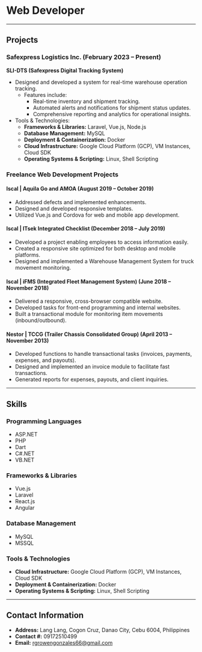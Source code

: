 # Web Developer

---

## Projects
### Safexpress Logistics Inc. (February 2023 – Present)  
**SLI-DTS (Safexpress Digital Tracking System)**
- Designed and developed a system for real-time warehouse operation tracking.
  - Features include:
    - Real-time inventory and shipment tracking.
    - Automated alerts and notifications for shipment status updates.
    - Comprehensive reporting and analytics for operational insights.
- Tools & Technologies:
  - **Frameworks & Libraries:** Laravel, Vue.js, Node.js  
  - **Database Management:** MySQL  
  - **Deployment & Containerization:** Docker  
  - **Cloud Infrastructure:** Google Cloud Platform (GCP), VM Instances, Cloud SDK  
  - **Operating Systems & Scripting:** Linux, Shell Scripting  

### Freelance Web Development Projects
#### Iscal | Aquila Go and AMOA (August 2019 – October 2019)
- Addressed defects and implemented enhancements.
- Designed and developed responsive templates.
- Utilized Vue.js and Cordova for web and mobile app development.

#### Iscal | ITsek Integrated Checklist (December 2018 – July 2019)
- Developed a project enabling employees to access information easily.
- Created a responsive site optimized for both desktop and mobile platforms.
- Designed and implemented a Warehouse Management System for truck movement monitoring.

#### Iscal | iFMS (Integrated Fleet Management System) (June 2018 – November 2018)
- Delivered a responsive, cross-browser compatible website.
- Developed tasks for front-end programming and internal websites.
- Built a transactional module for monitoring item movements (inbound/outbound).

#### Nestor | TCCG (Trailer Chassis Consolidated Group) (April 2013 – November 2013)
- Developed functions to handle transactional tasks (invoices, payments, expenses, and payouts).
- Designed and implemented an invoice module to facilitate fast transactions.
- Generated reports for expenses, payouts, and client inquiries.

---

## Skills
### Programming Languages
- ASP.NET
- PHP
- Dart
- C#.NET
- VB.NET

### Frameworks & Libraries
- Vue.js
- Laravel
- React.js
- Angular

### Database Management
- MySQL
- MSSQL

### Tools & Technologies
- **Cloud Infrastructure:** Google Cloud Platform (GCP), VM Instances, Cloud SDK  
- **Deployment & Containerization:** Docker  
- **Operating Systems & Scripting:** Linux, Shell Scripting  

---

## Contact Information
- **Address:** Lang Lang, Cogon Cruz, Danao City, Cebu 6004, Philippines  
- **Contact #:** 09172510499  
- **Email:** rgrowengonzales66@gmail.com  


